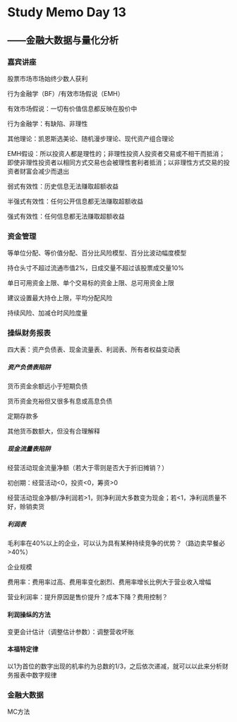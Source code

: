 # Study Memo Day 13

## ——金融大数据与量化分析

### 嘉宾讲座

股票市场市场始终少数人获利

行为金融学（BF）/有效市场假说（EMH）

有效市场假说：一切有价值信息都反映在股价中

行为金融学：有缺陷、非理性

其他理论：凯恩斯选美论、随机漫步理论、现代资产组合理论

EMH假设：所以投资人都是理性的；非理性投资人投资者交易或不相干而抵消；即使非理性投资者以相同方式交易也会被理性套利者抵消；以非理性方式交易的投资者财富会减少而退出

弱式有效性：历史信息无法赚取超额收益

半强式有效性：任何公开信息都无法赚取超额收益

强式有效性：任何信息都无法赚取超额收益

### 资金管理

等单位分配、等价值分配、百分比风险模型、百分比波动幅度模型

持仓头寸不超过流通市值2%，日成交量不超过该股票成交量10%

单日可用资金上限、单个交易标的资金上限、总可用资金上限

建议设置最大持仓上限，平均分配风险

持续风险、加减仓时风险度量

### 操纵财务报表

四大表：资产负债表、现金流量表、利润表、所有者权益变动表

##### 资产负债表陷阱

货币资金余额远小于短期负债

货币资金充裕但又很多有息或高息负债

定期存款多

其他货币数额大，但没有合理解释

##### 现金流量表陷阱

经营活动现金流量净额（若大于零则是否大于折旧摊销？）

初创期：经营活动<0，投资<0，筹资>0

经营活动现金净额/净利润若>1，则净利润大多数变为现金；若<1，净利润质量不好，赊销卖货

##### 利润表

毛利率在40%以上的企业，可以认为具有某种持续竞争的优势？（路边卖早餐必>40%）

企业规模

费用率：费用率过高、费用率变化剧烈、费用率增长比例大于营业收入增幅

营业利润率：提升原因是售价提升？成本下降？费用控制？

#### 利润操纵的方法

变更会计估计（调整估计参数）：调整营收坏账

#### 本福特定律

以1为首位的数字出现的机率约为总数的1/3，之后依次递减，就可以以此来分析财务报表中数字规律

### 金融大数据

MC方法

